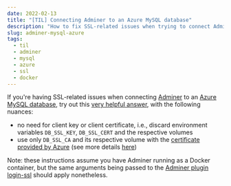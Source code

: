 ```yaml
---
date: 2022-02-13
title: "[TIL] Connecting Adminer to an Azure MySQL database"
description: "How to fix SSL-related issues when trying to connect Adminer running in Docker to an Azure MySQL database"
slug: adminer-mysql-azure
tags:
  - til
  - adminer
  - mysql
  - azure
  - ssl
  - docker
---
```


If you're having SSL-related issues when connecting
[Adminer](https://www.adminer.org/) to an [Azure MySQL
database](https://azure.microsoft.com/en-us/services/mysql/), try out this [very
helpful
answer](https://superuser.com/questions/1458910/docker-adminer-image-cannot-read-login-ssl-plugin-from-var-www-html-plugins-ena/1557752#1557752),
with the following nuances:

- no need for client key or client certificate, i.e., discard environment
  variables `DB_SSL_KEY`, `DB_SSL_CERT` and the respective volumes
- use only `DB_SSL_CA` and its respective volume with the [certificate provided
  by Azure](https://www.digicert.com/CACerts/BaltimoreCyberTrustRoot.crt.pem)
  (see more details
  [here](https://docs.microsoft.com/en-us/azure/mysql/howto-configure-ssl))

Note: these instructions assume you have Adminer running as a Docker container,
but the same arguments being passed to the [Adminer plugin
login-ssl](https://github.com/vrana/adminer/blob/master/plugins/login-ssl.php)
should apply nonetheless.